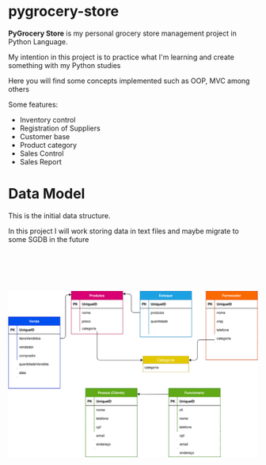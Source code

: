 # pygrocery-store

**PyGrocery Store** is my personal grocery store management project in Python Language.

My intention in this project is to practice what I'm learning and create something with my Python studies

Here you will find some concepts implemented such as OOP, MVC among others

Some features:

- Inventory control
- Registration of Suppliers
- Customer base
- Product category
- Sales Control
- Sales Report

# Data Model

This is the initial data structure.

In this project I will work storing data in text files and maybe migrate to some SGDB in the future

<br />
<br />
<br />
<br />
<center>

![datamodel](dataModel.drawio.svg)

</center>

